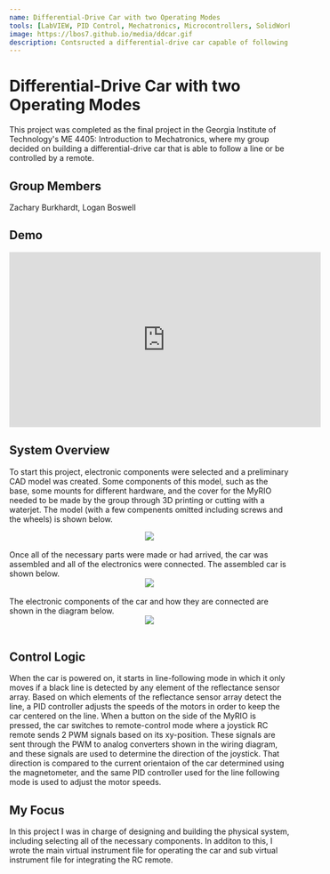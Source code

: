 ```yaml
---
name: Differential-Drive Car with two Operating Modes
tools: [LabVIEW, PID Control, Mechatronics, Microcontrollers, SolidWorks, Rapid Prototyping]
image: https://lbos7.github.io/media/ddcar.gif
description: Contsructed a differential-drive car capable of following a line or being controlled by an RC remote
---
```


# Differential-Drive Car with two Operating Modes
This project was completed as the final project in the Georgia Institute of Technology's ME 4405: Introduction to Mechatronics, where my group decided on building a differential-drive car that is able to follow a line or be controlled by a remote.
<br>

## Group Members
Zachary Burkhardt, Logan Boswell
<br>

## Demo
<center><iframe width="560" height="315" src="https://www.youtube.com/embed/wliyiFiHKXM?si=El4xbFObbxSllT5N" title="YouTube video player" frameborder="0" allow="accelerometer; autoplay; clipboard-write; encrypted-media; gyroscope; picture-in-picture; web-share" referrerpolicy="strict-origin-when-cross-origin" allowfullscreen></iframe></center>

## System Overview
To start this project, electronic components were selected and a preliminary CAD model was created. Some components of this model, such as the base, some mounts for different hardware, and the cover for the MyRIO needed to be made by the group through 3D printing or cutting with a waterjet. The model (with a few compenents omitted including screws and the wheels) is shown below.
<br>
<center><img src="{{ site.url }}{{ site.baseurl }}/media/ddcar_cad.jpg"/></center>
<br>
Once all of the necessary parts were made or had arrived, the car was assembled and all of the electronics were connected. The assembled car is shown below.
<br>
<center><img src="{{ site.url }}{{ site.baseurl }}/media/ddcar.jpg"/></center>
<br>
The electronic components of the car and how they are connected are shown in the diagram below.
<br>
<center><img src="{{ site.url }}{{ site.baseurl }}/media/ddcar_wiring.jpg"/></center>
<br>

## Control Logic
When the car is powered on, it starts in line-following mode in which it only moves if a black line is detected by any element of the reflectance sensor array. Based on which elements of the reflectance sensor array detect the line, a PID controller adjusts the speeds of the motors in order to keep the car centered on the line. When a button on the side of the MyRIO is pressed, the car switches to remote-control mode where a joystick RC remote sends 2 PWM signals based on its xy-position. These signals are sent through the PWM to analog converters shown in the wiring diagram, and these signals are used to determine the direction of the joystick. That direction is compared to the current orientaion of the car determined using the magnetometer, and the same PID controller used for the line following mode is used to adjust the motor speeds.

## My Focus
In this project I was in charge of designing and building the physical system, including selecting all of the necessary components. In additon to this, I wrote the main virtual instrument file for operating the car and sub virtual instrument file for integrating the RC remote.
